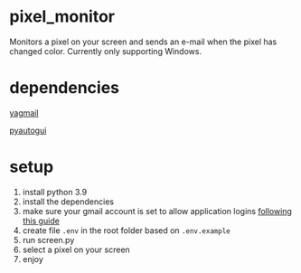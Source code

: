 # pixel_monitor

Monitors a pixel on your screen and sends an e-mail when the pixel has changed color.
Currently only supporting Windows.

# dependencies

[yagmail](https://pypi.org/project/yagmail/)

[pyautogui](https://pyautogui.readthedocs.io/en/latest)

# setup

1. install python 3.9
2. install the dependencies
3. make sure your gmail account is set to allow application logins [following this guide](https://support.google.com/accounts/answer/185833)
4. create file `.env` in the root folder based on `.env.example`
5. run screen.py
6. select a pixel on your screen
7. enjoy
